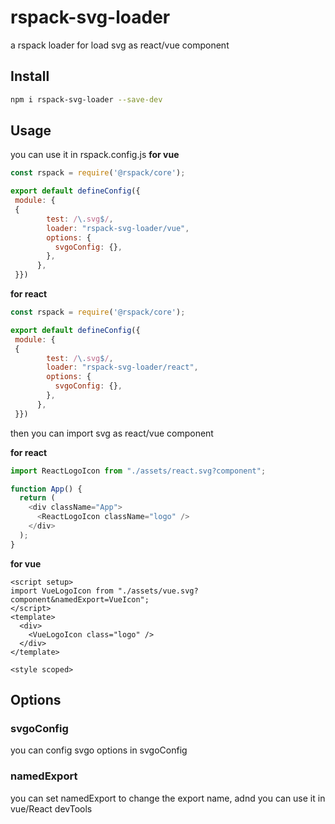 # rspack-svg-loader

a rspack loader for load svg as react/vue component

## Install

```bash
npm i rspack-svg-loader --save-dev
```

## Usage

you can use it in rspack.config.js
**for vue**

```javascript
const rspack = require('@rspack/core');

export default defineConfig({
 module: {
 {
        test: /\.svg$/,
        loader: "rspack-svg-loader/vue",
        options: {
          svgoConfig: {},
        },
      },
 }})
```

**for react**

```javascript
const rspack = require('@rspack/core');

export default defineConfig({
 module: {
 {
        test: /\.svg$/,
        loader: "rspack-svg-loader/react",
        options: {
          svgoConfig: {},
        },
      },
 }})
```

then you can import svg as react/vue component

**for react**

```javascript
import ReactLogoIcon from "./assets/react.svg?component";

function App() {
  return (
    <div className="App">
      <ReactLogoIcon className="logo" />
    </div>
  );
}
```

**for vue**

```vue
<script setup>
import VueLogoIcon from "./assets/vue.svg?component&namedExport=VueIcon";
</script>
<template>
  <div>
    <VueLogoIcon class="logo" />
  </div>
</template>

<style scoped>

```

## Options

### svgoConfig

you can config svgo options in svgoConfig

### namedExport

you can set namedExport to change the export name, adnd you can use it in vue/React devTools
